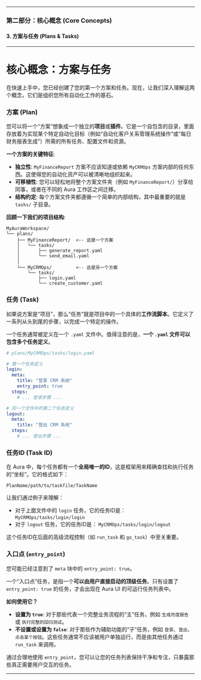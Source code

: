 
---

### **第二部分：核心概念 (Core Concepts)**

#### **3. 方案与任务 (Plans & Tasks)**

---

# **核心概念：方案与任务**

在快速上手中，您已经创建了您的第一个方案和任务。现在，让我们深入理解这两个概念，它们是组织您所有自动化工作的基石。

### **方案 (Plan)**

您可以将一个“方案”想象成一个独立的**项目**或**插件**。它是一个自包含的目录，里面存放着为实现某个特定自动化目标（例如“自动化客户关系管理系统操作”或“每日财务报表生成”）所需的所有任务、配置文件和资源。

**一个方案的关键特征**:
*   **独立性**: `MyFinanceReport` 方案不应该知道或依赖 `MyCRMOps` 方案内部的任何东西。这使得您的自动化资产可以被清晰地组织起来。
*   **可移植性**: 您可以轻松地将整个方案文件夹（例如 `MyFinanceReport/`）分享给同事，或者在不同的 Aura 工作区之间迁移。
*   **结构约定**: 每个方案文件夹都遵循一个简单的内部结构，其中最重要的就是 `tasks/` 子目录。

**回顾一下我们的项目结构**:
```
MyAuraWorkspace/
└── plans/
    ├── MyFinanceReport/  <-- 这是一个方案
    │   └── tasks/
    │       ├── generate_report.yaml
    │       └── send_email.yaml
    │
    └── MyCRMOps/         <-- 这是另一个方案
        └── tasks/
            ├── login.yaml
            └── create_customer.yaml
```

### **任务 (Task)**

如果说方案是“项目”，那么“任务”就是项目中的一个具体的**工作流脚本**。它定义了一系列从头到尾的步骤，以完成一个特定的操作。

一个任务通常被定义在一个 `.yaml` 文件中。值得注意的是，**一个 `.yaml` 文件可以包含多个任务定义**。

```yaml
# plans/MyCRMOps/tasks/login.yaml

# 第一个任务定义
login:
  meta:
    title: "登录 CRM 系统"
    entry_point: true
  steps:
    # ... 登录步骤 ...

# 同一个文件中的第二个任务定义
logout:
  meta:
    title: "登出 CRM 系统"
  steps:
    # ... 登出步骤 ...
```

### **任务ID (Task ID)**

在 Aura 中，每个任务都有一个**全局唯一的ID**，这是框架用来精确查找和执行任务的“坐标”。它的格式如下：

`PlanName/path/to/taskfile/TaskName`

让我们通过例子来理解：
*   对于上面文件中的 `login` 任务，它的任务ID是：
    `MyCRMOps/tasks/login/login`
*   对于 `logout` 任务，它的任务ID是：
    `MyCRMOps/tasks/login/logout`

这个任务ID在后面的高级流程控制（如 `run_task` 和 `go_task`）中至关重要。

### **入口点 (`entry_point`)**

您可能已经注意到了 `meta` 块中的 `entry_point: true`。

一个“入口点”任务，是指一个**可以由用户直接启动的顶级任务**。只有设置了 `entry_point: true` 的任务，才会出现在 Aura UI 的可运行任务列表中。

**如何使用它？**
*   **设置为 `true`**: 对于那些代表一个完整业务流程的“主”任务，例如 `生成月度报告` 或 `执行完整的回归测试`。
*   **不设置或设置为 `false`**: 对于那些作为辅助功能的“子”任务，例如 `登录`、`登出`、`点击某个按钮`。这些任务通常不应该被用户单独运行，而是由其他任务通过 `run_task` 来调用。

通过合理地使用 `entry_point`，您可以让您的任务列表保持干净和专注，只暴露那些真正需要用户交互的任务。

---

